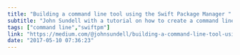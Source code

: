 ```yaml
---
title: "Building a command line tool using the Swift Package Manager "
subtitle: "John Sundell with a tutorial on how to create a command line tool using the Swift Package Manager. He uses his own open source tool Marathon as an example. Everything you need to create your own command line tool is explained."
tags: ["command line","swiftpm"]
link: "https://medium.com/@johnsundell/building-a-command-line-tool-using-the-swift-package-manager-3dd96ce360b1"
date: "2017-05-10 07:36:23"
---
```

